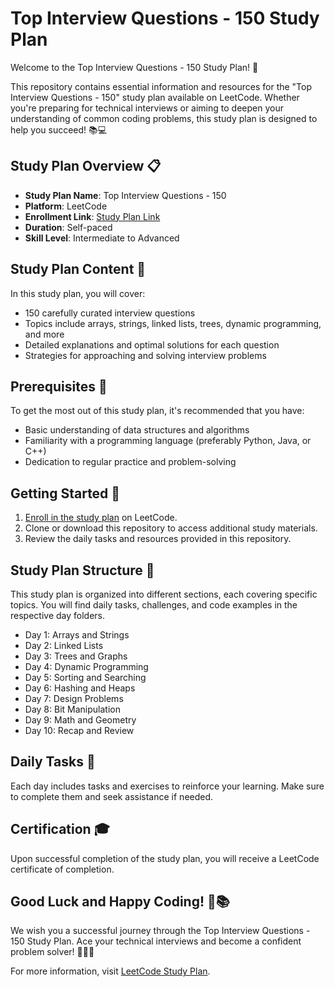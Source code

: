 # Top Interview Questions - 150 Study Plan

Welcome to the Top Interview Questions - 150 Study Plan! 🚀

This repository contains essential information and resources for the "Top Interview Questions - 150" study plan available on LeetCode. Whether you're preparing for technical interviews or aiming to deepen your understanding of common coding problems, this study plan is designed to help you succeed! 📚💻

## Study Plan Overview 📋

- **Study Plan Name**: Top Interview Questions - 150
- **Platform**: LeetCode
- **Enrollment Link**: [Study Plan Link](https://leetcode.com/studyplan/top-interview-150/)
- **Duration**: Self-paced
- **Skill Level**: Intermediate to Advanced

## Study Plan Content 📔

In this study plan, you will cover:

- 150 carefully curated interview questions
- Topics include arrays, strings, linked lists, trees, dynamic programming, and more
- Detailed explanations and optimal solutions for each question
- Strategies for approaching and solving interview problems

## Prerequisites 🧩

To get the most out of this study plan, it's recommended that you have:

- Basic understanding of data structures and algorithms
- Familiarity with a programming language (preferably Python, Java, or C++)
- Dedication to regular practice and problem-solving

## Getting Started 🏁

1. [Enroll in the study plan](https://leetcode.com/studyplan/top-interview-150/) on LeetCode.
2. Clone or download this repository to access additional study materials.
3. Review the daily tasks and resources provided in this repository.

## Study Plan Structure 🏫

This study plan is organized into different sections, each covering specific topics. You will find daily tasks, challenges, and code examples in the respective day folders.

- Day 1: Arrays and Strings
- Day 2: Linked Lists
- Day 3: Trees and Graphs
- Day 4: Dynamic Programming
- Day 5: Sorting and Searching
- Day 6: Hashing and Heaps
- Day 7: Design Problems
- Day 8: Bit Manipulation
- Day 9: Math and Geometry
- Day 10: Recap and Review

## Daily Tasks 📝

Each day includes tasks and exercises to reinforce your learning. Make sure to complete them and seek assistance if needed.

## Certification 🎓

Upon successful completion of the study plan, you will receive a LeetCode certificate of completion.

## Good Luck and Happy Coding! 🤞📚

We wish you a successful journey through the Top Interview Questions - 150 Study Plan. Ace your technical interviews and become a confident problem solver! 💪👨‍💻


For more information, visit [LeetCode Study Plan](https://leetcode.com/studyplan/top-interview-150/).
